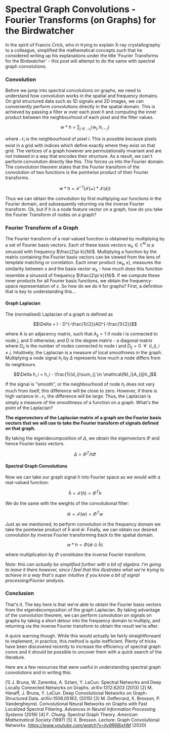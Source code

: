 # Spectral Graph Convolutions -  Fourier Transforms (on Graphs) for the Birdwatcher

In the spirit of Francis Crick, who in trying to explain X-ray crystallography to a colleague, simplified the mathematical concepts such that he considered writing up his explanations under the title 'Fourier Transforms for the Birdwatcher' - this post will attempt to do the same with spectral graph convolutions.

### Convolution

Before we jump into spectral convolutions on graphs, we need to understand how convolution works in the spatial and frequency domains. On grid structured data such as 1D signals and 2D images, we can conveniently perform convolutions directly in the spatial domain. This is achieved by passing a filter $w$ over each pixel $h$ and computing the inner product between the neighbourhood of each pixel and the filter values.

$$w * h = \sum_{j \in \mathcal{N}_{i}} \langle w_{j}, h_{i-j}\rangle $$

where $\mathcal{N}_{i}$ is the neighbourhood of pixel $i$. This is possible because pixels exist in a grid with indices which define exactly where they exist on that grid. The vertices of a graph however are permutationally invariant and are not indexed in a way that encodes their structure. As a result, we can't perform convolution directly like this. This forces us into the Fourier domain. The convolution theorem states that the Fourier transform of the convolution of two functions is the pointwise product of their Fourier transforms.

$$w * h = \mathcal{F}^{-1}(\mathcal{F(w)*\mathcal{F}(h)})$$

Thus we can obtain the convolution by first multiplying our functions in the Fourier domain, and subsequently returning via the inverse Fourier transform. Ok, but if $h$ is a node feature vector on a graph, how do you take the Fourier Transform of nodes on a graph?

### Fourier Transform of a Graph

The Fourier transform of a real-valued function is obtained by multiplying by a set of Fourier basis vectors. Each of these basis vectors $w_k \in \mathbb{C}^N$ is a sinusoid with frequency $\frac{2\pi k}{N}$. Multiplying a function by the matrix containing the Fourier basis vectors can be viewed from the lens of template matching or correlation. Each inner product $\langle w_{k}, x\rangle$, measures the similarity between $x$ and the basis vector $w_k$ - how much does this function resemble a sinusoid of frequency $\frac{2\pi k}{N}$. If we compute these inner products for all Fourier basis functions, we obtain the frequency-space representation of $x$. So how do we do it for graphs? First, a definition that is key to understanding this...

#### Graph Laplacian

The (normalised) Laplacian of a graph is defined as 

$$\Delta = I - D^{-\frac{1}{2}}AD^{-\frac{1}{2}}$$

where A is an adjacency matrix, such that $A_{ij} = 1$ if node $i$ is connected to node $j$, and 0 otherwise; and D is the degree matrix - a diagonal matrix where $D_{ii}$ is the number of nodes connected to node $i$ and $D_{ij} = 0 \:\: \forall \:\: (i, j), i \neq j$. Intuitively, the Laplacian is a measure of local smoothness in the graph. Multiplying a node signal $h_i$ by $\Delta$ represents how much a node differs from its neighbours. 

$$\Delta h_i = h_i - \frac{1}{d_i}\sum_{j \in \mathcal{N}_i}A_{ij}h_j$$

If the signal is "smooth", or the neighbourhood of node $h_i$ does not vary much from itself, this difference will be close to zero. However, if there is high variance in $\mathcal{N}_i$, the difference will be large. Thus, the Laplacian is simply a measure of the smoothness of a function on a graph. What's the point of the Laplacian?

**The eigenvectors of the Laplacian matrix of a graph are the Fourier basis vectors that we will use to take the Fourier transform of signals defined on that graph.**

By taking the eigendecomposition of $\Delta$, we obtain the eigenvectors $\Phi$ and hence Fourier basis vectors.

$$\Delta = \Phi^T \Lambda \Phi$$

#### Spectral Graph Convolutions

Now we can take our graph signal $h$ into Fourier space as we would with a real-valued function:

$$\hat{h} = \mathcal{F}(h) = \Phi^Th$$

We do the same with the weights of the convolutional filter:

$$\hat{w} = \mathcal{F}(w) = \Phi^Tw$$

Just as we mentioned, to perform convolution in the frequency domain we take the pointwise product of $\hat{h}$ and $\hat{w}$. Finally, we can obtain our desired convolution by inverse Fourier transforming back to the spatial domain.

$$w * h = \Phi(\hat{w} \odot \hat{h})$$

where multiplication by $\Phi$ constitutes the inverse Fourier transform. 

*Note: this can actually be simplified further with a bit of algebra. I'm going to leave it there however, since I feel that this illustrates what we're trying to achieve in a way that's super intuitive if you know a bit of signal processing/Fourier analysis.*

### Conclusion

That's it. The key here is that we're able to obtain the Fourier basis vectors from the eigendecomposition of the graph Laplacian. By taking advantage of the convolution theorem, we can perform convolution on signals on graphs by taking a short detour into the frequency domain to multiply, and returning via the inverse Fourier transform to obtain the result we're after.

A quick warning though. While this would actually be fairly straightforward to implement, in practice, this method is quite inefficient. Plenty of tricks have been discovered recently to increase the efficiency of spectral graph convs and it should be possible to uncover them with a quick search of the literature.

Here are a few resources that were useful in understanding spectral graph convolutions and in writing this:

[1] J. Bruna, W. Zaremba, A. Szlam, Y. LeCun. Spectral Networks and Deep Locally Connected Networks on Graphs. *arXiv:1312.6203* (2013)
[2] M. Henaff, J. Bruna, Y. LeCun. Deep Convolutional Networks on Graph-Structured Data. *arXiv:1506.05163*, (2015)
[3] M. Defferrard, X. Bresson, P. Vandergheynst. Convolutional Neural Networks on Graphs with Fast Localized Spectral Filtering. *Advances in Neural Information Processing Systems* (2016)
[4] F. Chung. Spectral Graph Theory. *American Mathematical Society* (1997)
[5] X. Bresson. Lecture: Graph Convolutional Networks. *https://www.youtube.com/watch?v=Iiv9R6BjxHM* (2020)